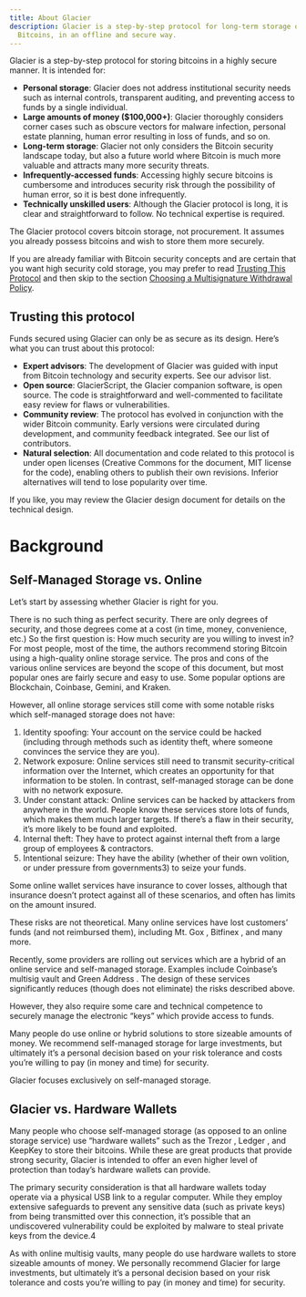 ```yaml
---
title: About Glacier
description: Glacier is a step-by-step protocol for long-term storage of
  Bitcoins, in an offline and secure way.
---
```


Glacier is a step-by-step protocol for storing bitcoins in a highly secure
manner. It is intended for:

* **Personal storage**: Glacier does not address institutional security
needs such as internal controls, transparent auditing, and preventing access
to funds by a single individual.
* **Large amounts of money ($100,000+)**: Glacier thoroughly considers corner
cases such as obscure vectors for malware infection, personal estate
planning, human error resulting in loss of funds, and so on.
* **Long-term storage**: Glacier not only considers the Bitcoin security
landscape today, but also a future world where Bitcoin is much more valuable
and attracts many more security threats.
* **Infrequently-accessed funds**: Accessing highly secure bitcoins is
cumbersome and introduces security risk through the possibility of human
error, so it is best done infrequently.
* **Technically unskilled users**: Although the Glacier protocol is long, it is
clear and straightforward to follow. No technical expertise is required.

The Glacier protocol covers bitcoin storage, not procurement. It assumes you
already possess bitcoins and wish to store them more securely.


If you are already familiar with Bitcoin security concepts and are certain that
you want high security cold storage, you may prefer to read
[Trusting This Protocol]() and then skip to the section
[Choosing a Multisignature Withdrawal Policy]().

## Trusting this protocol

Funds secured using Glacier can only be as secure as its design.
Here’s what you can trust about this protocol:
* **Expert advisors**: The development of Glacier was guided with input from
Bitcoin technology and security experts. See our advisor list.
* **Open source**: GlacierScript, the Glacier companion software, is open
source. The code is straightforward and well-commented to facilitate easy review
for flaws or vulnerabilities.
* **Community review**: The protocol has evolved in conjunction with the wider
Bitcoin community. Early versions were circulated during development, and
community feedback integrated. See our list of contributors.
* **Natural selection**: All documentation and code related to this protocol is
under open licenses (Creative Commons for the document, MIT license for the
code), enabling others to publish their own revisions. Inferior alternatives
will tend to lose popularity over time.

If you like, you may review the Glacier design document for details on the
technical design.

# Background

## Self-Managed Storage vs. Online

Let’s start by assessing whether Glacier is right for you.

There is no such thing as perfect security. There are only degrees of security,
and those degrees come at a cost (in time, money, convenience, etc.) So the
first question is: How much security are you willing to invest in?
For most people, most of the time, the authors recommend storing Bitcoin using a
high-quality online storage service. The pros and cons of the various online
services are beyond the scope of this document, but most popular ones are fairly
secure and easy to use. Some popular options are Blockchain, Coinbase,
Gemini, and Kraken.

However, all online storage services still come with some notable risks
which self-managed storage does not have:

1. Identity spoofing: Your account on the service could be hacked (including
through methods such as identity theft, where someone convinces the service they
are you).
2. Network exposure: Online services still need to transmit security-critical
information over the Internet, which creates an opportunity for that information
to be stolen. In contrast, self-managed storage can be done with no network
exposure.
3. Under constant attack: Online services can be hacked by attackers from
anywhere in the world. People know these services store lots of funds, which
makes them much larger targets. If there’s a flaw in their security, it’s more
likely to be found and exploited.
4. Internal theft: They have to protect against internal theft from a large
group of employees & contractors.
5. Intentional seizure: They have the ability (whether of their own volition,
or under pressure from governments3) to seize your funds.

Some online wallet services have insurance to cover losses, although that
insurance doesn’t protect against all of these scenarios, and often has limits
on the amount insured.

These risks are not theoretical. Many online services have lost customers’ funds
(and not reimbursed them), including Mt. Gox , Bitfinex , and many
more.

Recently, some providers are rolling out services which are a hybrid
of an online service and self-managed storage. Examples include Coinbase’s
multisig vault and Green Address . The design of these services
significantly reduces (though does not eliminate) the risks described above.

However, they also require some care and technical competence to securely
manage the electronic “keys” which provide access to funds.

Many people do use online or hybrid solutions to store sizeable amounts of
money. We recommend self-managed storage for large investments, but ultimately
it’s a personal decision based on your risk tolerance and costs you’re willing
to pay (in money and time) for security.

Glacier focuses exclusively on self-managed storage.

## Glacier vs. Hardware Wallets

Many people who choose
self-managed storage (as opposed to an online storage service) use “hardware
wallets” such as the Trezor , Ledger , and KeepKey to store their
bitcoins. While these are great products that provide strong security,
Glacier is intended to offer an even higher level of protection than today’s
hardware wallets can provide.

The primary security consideration is that
all hardware wallets today operate via a physical USB link to a regular
computer. While they employ extensive safeguards to prevent any sensitive
data (such as private keys) from being transmitted over this connection,
it’s possible that an undiscovered vulnerability could be exploited by
malware to steal private keys from the device.4

As with online multisig
vaults, many people do use hardware wallets to store sizeable amounts of
money. We personally recommend Glacier for large investments, but ultimately
it’s a personal decision based on your risk tolerance and costs you’re
willing to pay (in money and time) for security.
